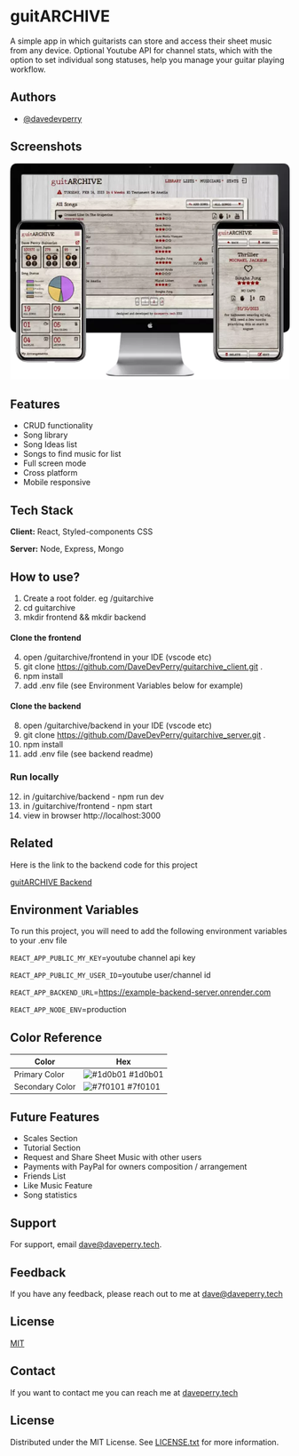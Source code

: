 # guitARCHIVE

A simple app in which guitarists can store and access their sheet music from any device. Optional Youtube API for channel stats, which with the option to set individual song statuses, help you manage your guitar playing workflow.

## Authors

- [@davedevperry](https://github.com/DaveDevPerry)

## Screenshots

![Screenshot](screen_guitarchive.webp)

## Features

- CRUD functionality
- Song library
- Song Ideas list
- Songs to find music for list
- Full screen mode
- Cross platform
- Mobile responsive

## Tech Stack

**Client:** React, Styled-components CSS

**Server:** Node, Express, Mongo

## How to use?

1. Create a root folder. eg /guitarchive
2. cd guitarchive
3. mkdir frontend && mkdir backend

#### Clone the frontend

4. open /guitarchive/frontend in your IDE (vscode etc)
5. git clone https://github.com/DaveDevPerry/guitarchive_client.git .
6. npm install
7. add .env file (see Environment Variables below for example)

#### Clone the backend

8. open /guitarchive/backend in your IDE (vscode etc)
9. git clone https://github.com/DaveDevPerry/guitarchive_server.git .
10. npm install
11. add .env file (see backend readme)

### Run locally

12. in /guitarchive/backend - npm run dev
13. in /guitarchive/frontend - npm start
14. view in browser http://localhost:3000

## Related

Here is the link to the backend code for this project

[guitARCHIVE Backend](https://github.com/DaveDevPerry/guitarchive_server)

## Environment Variables

To run this project, you will need to add the following environment variables to your .env file

`REACT_APP_PUBLIC_MY_KEY`=youtube channel api key

`REACT_APP_PUBLIC_MY_USER_ID`=youtube user/channel id

`REACT_APP_BACKEND_URL`=https://example-backend-server.onrender.com

`REACT_APP_NODE_ENV`=production

## Color Reference

| Color           | Hex                                                              |
| --------------- | ---------------------------------------------------------------- |
| Primary Color   | ![#1d0b01](https://via.placeholder.com/10/1d0b01?text=+) #1d0b01 |
| Secondary Color | ![#7f0101](https://via.placeholder.com/10/7f0101?text=+) #7f0101 |

## Future Features

- Scales Section
- Tutorial Section
- Request and Share Sheet Music with other users
- Payments with PayPal for owners composition / arrangement
- Friends List
- Like Music Feature
- Song statistics

## Support

For support, email dave@daveperry.tech.

## Feedback

If you have any feedback, please reach out to me at dave@daveperry.tech

## License

[MIT](https://choosealicense.com/licenses/mit/)

<!--


## Motivation

<!-- A short description of the motivation behind the creation and maintenance of the project. This should explain **why** the project exists. -->

<!-- I first designed the loopy lotto in excel and played it at work with colleagues. Then I started to learn web development so it made sense that I coded it up. It was my first project using Javascript and during the development process I also learnt SASS.
I now play among family and friends. -->

<!-- ## Build status

Build status of continue integration i.e. travis, appveyor etc. Ex. -

[![Build Status](https://travis-ci.org/akashnimare/foco.svg?branch=master)](https://travis-ci.org/akashnimare/foco)
[![Windows Build Status](https://ci.appveyor.com/api/projects/status/github/akashnimare/foco?branch=master&svg=true)](https://ci.appveyor.com/project/akashnimare/foco/branch/master) -->

## Contact

If you want to contact me you can reach me at [daveperry.tech](https://daveperry.tech)

<!-- [loopy lotto repo](https://github.com/your_username/repo_name) -->

## License

<!-- A short snippet describing the license (MIT, Apache etc) -->

Distributed under the MIT License. See [LICENSE.txt](LICENSE.txt) for more information.

<!-- MIT © [Dave Perry]() -->
<!--
# Getting Started with Create React App

This project was bootstrapped with [Create React App](https://github.com/facebook/create-react-app).

## Available Scripts

In the project directory, you can run:

### `npm start`

Runs the app in the development mode.\
Open [http://localhost:3000](http://localhost:3000) to view it in your browser.

The page will reload when you make changes.\
You may also see any lint errors in the console.

### `npm test`

Launches the test runner in the interactive watch mode.\
See the section about [running tests](https://facebook.github.io/create-react-app/docs/running-tests) for more information.

### `npm run build`

Builds the app for production to the `build` folder.\
It correctly bundles React in production mode and optimizes the build for the best performance.

The build is minified and the filenames include the hashes.\
Your app is ready to be deployed!

See the section about [deployment](https://facebook.github.io/create-react-app/docs/deployment) for more information.

### `npm run eject`

**Note: this is a one-way operation. Once you `eject`, you can't go back!**

If you aren't satisfied with the build tool and configuration choices, you can `eject` at any time. This command will remove the single build dependency from your project.

Instead, it will copy all the configuration files and the transitive dependencies (webpack, Babel, ESLint, etc) right into your project so you have full control over them. All of the commands except `eject` will still work, but they will point to the copied scripts so you can tweak them. At this point you're on your own.

You don't have to ever use `eject`. The curated feature set is suitable for small and middle deployments, and you shouldn't feel obligated to use this feature. However we understand that this tool wouldn't be useful if you couldn't customize it when you are ready for it.

## Learn More

You can learn more in the [Create React App documentation](https://facebook.github.io/create-react-app/docs/getting-started).

To learn React, check out the [React documentation](https://reactjs.org/).

### Code Splitting

This section has moved here: [https://facebook.github.io/create-react-app/docs/code-splitting](https://facebook.github.io/create-react-app/docs/code-splitting)

### Analyzing the Bundle Size

This section has moved here: [https://facebook.github.io/create-react-app/docs/analyzing-the-bundle-size](https://facebook.github.io/create-react-app/docs/analyzing-the-bundle-size)

### Making a Progressive Web App

This section has moved here: [https://facebook.github.io/create-react-app/docs/making-a-progressive-web-app](https://facebook.github.io/create-react-app/docs/making-a-progressive-web-app)

### Advanced Configuration

This section has moved here: [https://facebook.github.io/create-react-app/docs/advanced-configuration](https://facebook.github.io/create-react-app/docs/advanced-configuration)

### Deployment

This section has moved here: [https://facebook.github.io/create-react-app/docs/deployment](https://facebook.github.io/create-react-app/docs/deployment)

### `npm run build` fails to minify

This section has moved here: [https://facebook.github.io/create-react-app/docs/troubleshooting#npm-run-build-fails-to-minify](https://facebook.github.io/create-react-app/docs/troubleshooting#npm-run-build-fails-to-minify) -->
